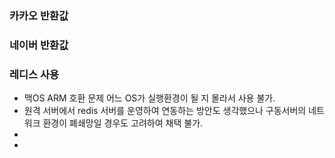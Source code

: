 ### 카카오 반환값



### 네이버 반환값



### 레디스 사용
- 맥OS ARM 호환 문제 어느 OS가 실행환경이 될 지 몰라서 사용 불가.
- 원격 서버에서 redis 서버를 운영하여 연동하는 방안도 생각했으나 구동서버의 네트워크 환경이 폐쇄망일 경우도 고려하여 채택 불가.
- 
- 


